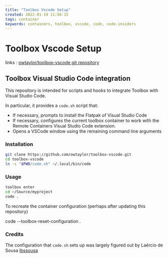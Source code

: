 ```yaml
---
title: "Toolbox Vscode Setup"
created: 2022-01-19 11:56:15
tags: container
keywords: containers, toolbox, vscode, code, code-insiders
---
```


# Toolbox Vscode Setup

links
: [owtaylor/toolbox-vscode git repository](https://github.com/owtaylor/toolbox-vscode)

## Toolbox Visual Studio Code integration

This repository is intended for scripts and hooks to integrate Toolbox with Visual Studio Code.

In particular, it provides a `code.sh` script that:

- If necessary, prompts to install the Flatpak of Visual Studio Code
- If necessary, configures the current toolbox container to work with the Remote Containers Visual Studio Code extension.
- Opens a VSCode window using the remaining command line arguments

### Installation

```bash
git clone https://github.com/owtaylor/toolbox-vscode.git
cd toolbox-vscode
ln -s "$PWD/code.sh" ~/.local/bin/code
```

### Usage

```bash
toolbox enter
cd ~/Source/myproject
code .
```

To recreate the container configuration (perhaps after updating this repository)

code --toolbox-reset-configuration .

### Credits

The configuration that `code.sh` sets up was largely figured out by Laércio de Sousa [lbssousa](https://github.com/lbssousa)
